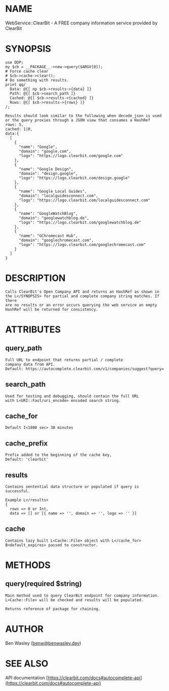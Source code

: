 # NAME

WebService::ClearBit - A FREE company information service provided by ClearBit

# SYNOPSIS

    use DDP;
    my $cb = __PACKAGE__->new->query($ARGV[0]);
    # Force cache clear
    # $cb->cache->clear();
    # Do something with results.
    print qq/
      Data: @{[ np $cb->results->{data} ]}
      Path: @{[ $cb->search_path ]}
      Cached: @{[ $cb->results->{cached} ]}
      Rows: @{[ $cb->results->{rows} ]}
    /;

    Results should look similar to the following when decode_json is used
    or the query proxies through a JSON view that consumes a HashRef
    rows: 5,
    cached: 1|0,
    data:{
      [
        {
          "name": "Google",
          "domain": "google.com",
          "logo": "https://logo.clearbit.com/google.com"
        },
        {
          "name": "Google Design",
          "domain": "design.google",
          "logo": "https://logo.clearbit.com/design.google"
        },
        {
          "name": "Google Local Guides",
          "domain": "localguidesconnect.com",
          "logo": "https://logo.clearbit.com/localguidesconnect.com"
        },
        {
          "name": "GoogleWatchBlog",
          "domain": "googlewatchblog.de",
          "logo": "https://logo.clearbit.com/googlewatchblog.de"
        },
        {
          "name": "GChromecast Hub",
          "domain": "googlechromecast.com",
          "logo": "https://logo.clearbit.com/googlechromecast.com"
        }
      ]
    }

# DESCRIPTION

    Calls ClearBit's Open Company API and returns an HashRef as shown in
    the L</SYNOPSIS> for partial and complete company string matches. If there
    are no results or an error occurs querying the web service an empty
    HashRef will be returned for consistency.

# ATTRIBUTES

## query\_path

    Full URL to endpoint that returns partial / complete
    company data from API.
    Default: https://autocomplete.clearbit.com/v1/companies/suggest?query=

## search\_path

    Used for testing and debugging, should contain the full URL
    with L<URI::Fast/uri_encode> encoded search string.

## cache\_for

    Default I<1800 sec> 30 minutes

## cache\_prefix

    Prefix added to the beginning of the cache key,
    Default: 'clearbit'

## results

    Contains sentential data structure or populated if query is successful.

    Example L</results>
    {
      rows => 0 or Int,
      data => [] or [{ name => '', domain => '', logo => '' }]

## cache

    Contains lazy built L<Cache::File> object with L</cache_for>
    B<default_expires> passed to constructor.

# METHODS

## query(required $string)

    Main method used to query ClearBit endpoint for company information.
    L<Cache::File> will be checked and results will be populated.

    Returns reference of package for chaining.

# AUTHOR

Ben Wasley (benw@benwasley.dev)

# SEE ALSO

API documentation
[https://clearbit.com/docs#autocomplete-api](https://clearbit.com/docs#autocomplete-api)
